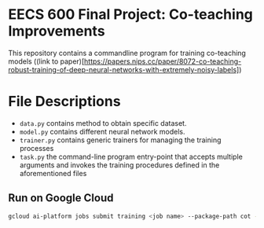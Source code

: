 # EECS 600 Final Project: Co-teaching Improvements

This repository contains a commandline program for training co-teaching models ((link to paper)[https://papers.nips.cc/paper/8072-co-teaching-robust-training-of-deep-neural-networks-with-extremely-noisy-labels])

# File Descriptions

- `data.py` contains method to obtain specific dataset.
- `model.py` contains different neural network models.
- `trainer.py` contains generic trainers for managing the training processes
- `task.py` the command-line program entry-point that accepts multiple arguments and invokes the training procedures defined in the aforementioned files

## Run on Google Cloud

```bash
gcloud ai-platform jobs submit training <job name> --package-path cot --module-name cot.task --region us-east1 --python-version 3.5 --runtime-version 1.14 --job-dir gs://co-training-project/keras --scale-tier BASIC_GPU
```